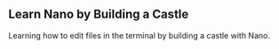 ## Learn Nano by Building a Castle

Learning how to edit files in the terminal by building a castle with Nano.
